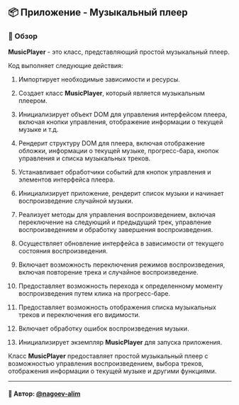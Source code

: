 ## 📦 Приложение - Музыкальный плеер

### 🚀 Обзор
**MusicPlayer** - это класс, представляющий простой музыкальный плеер.

Код выполняет следующие действия:

1. Импортирует необходимые зависимости и ресурсы.

2. Создает класс **MusicPlayer**, который является музыкальным плеером.

3. Инициализирует объект DOM для управления интерфейсом плеера, включая кнопки управления, отображение информации о текущей музыке и т.д.

4. Рендерит структуру DOM для плеера, включая отображение обложки, информации о текущей музыке, прогресс-бара, кнопок управления и списка музыкальных треков.

5. Устанавливает обработчики событий для кнопок управления и элементов интерфейса плеера.

6. Инициализирует приложение, рендерит список музыки и начинает воспроизведение случайной музыки.

7. Реализует методы для управления воспроизведением, включая переключение на следующий и предыдущий трек, управление воспроизведением и обработку завершения воспроизведения.

8. Осуществляет обновление интерфейса в зависимости от текущего состояния воспроизведения.

9. Включает возможность переключения режимов воспроизведения, включая повторение трека и случайное воспроизведение.

10. Предоставляет возможность перехода к определенному моменту воспроизведения путем клика на прогресс-баре.

11. Предоставляет возможность отображения списка музыкальных треков и переключения его видимости.

12. Включает обработку ошибок воспроизведения музыки.

13. Инициализирует экземпляр **MusicPlayer** для запуска приложения.

Класс **MusicPlayer** предоставляет простой музыкальный плеер с возможностью управления воспроизведением, выбора треков, отображения информации о текущей музыке и другими функциями.



-----

#### 🙌 Автор: [@nagoev-alim](https://github.com/nagoev-alim)

